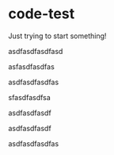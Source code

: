 # code-test
Just trying to start something!

asdfasdfasdfasd

asfasdfasdfas

asdfasdfasdfas

sfasdfasdfsa


asdfasdfasdf

asdfasdfasdf

asdfasdfasdfas
